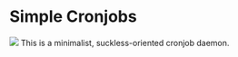 # Simple Cronjobs
[![](https://tokei.rs/b1/github/chrissxYT/scron)](https://github.com/chrissxYT/scron)
This is a minimalist, suckless-oriented cronjob daemon.

